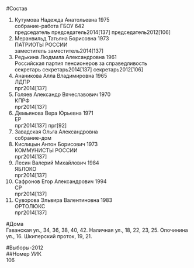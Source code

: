 #Состав  
1. Кутумова Надежда Анатольевна 1975  
    собрание-работа ГБОУ 642  
    председатель председатель2014[137] председатель2012[106]  
2. Меранвильд Татьяна Борисовна 1973  
    ПАТРИОТЫ РОССИИ  
    заместитель заместитель2014[137]  
3. Редькина Людмила Александровна 1961  
    Российская партия пенсионеров за справедливость  
    секретарь секретарь2014[137] секретарь2012[106]  
4. Ананикова Алла Владимировна 1965  
    ЛДПР  
    прг2014[137]  
5. Голяев Александр Вячеславович 1970  
    КПРФ  
    прг2014[137]  
6. Демьянова Вера Юрьевна 1971  
    ЕР  
    прг2014[137] прг[92]  
7. Завадская Ольга Александровна  
    собрание-дом  
8. Кислицын Антон Борисович 1973  
    КОММУНИСТЫ РОССИИ  
    прг2014[137]  
9. Лесин Валерий Михайлович 1984  
    ЯБЛОКО  
    прг2014[137]  
10. Сафронов Егор Александрович 1994  
    СР  
    прг2014[137]  
11. Суворова Эльвира Валентиновна 1983  
    ОРТОЛЮКС  
    прг2014[137]  
  
#Дома  
Гаванская ул.,     34, 36, 38, 40, 42. Наличная ул.,     18, 22, 23, 25. Опочинина ул.,     16.  Шкиперский проток,     19, 21.  
  
#Выборы-2012  
##Номер УИК  
106  
